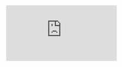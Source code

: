 <!-- 
<object data="https://github.com/ejssong/Project2/files/8598545/2._.pdf" type="application/pdf" width="700px" height="700px">
    <embed src="https://github.com/ejssong/Project2/files/8598545/2._.pdf">
        <p>This browser does not support PDFs. Please download the PDF to view it: <a href="https://github.com/ejssong/Project2/files/8598545/2._.pdf">Download PDF</a>.</p>
    </embed>
</object>
 -->

<embed src="https://github.com/ejssong/Project2/files/8598545/2._.pdf" type="application/pdf"> </embed>
